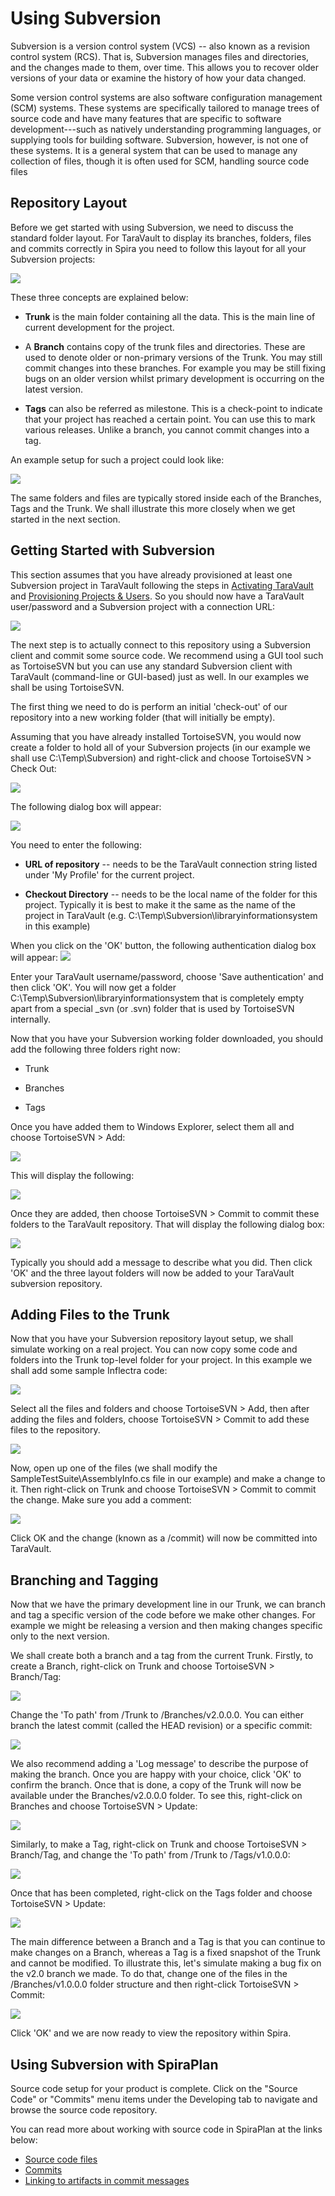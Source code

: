 # Using Subversion

Subversion is a version control system (VCS) -- also known as a revision
control system (RCS). That is, Subversion manages files and directories,
and the changes made to them, over time. This allows you to recover
older versions of your data or examine the history of how your data
changed.

Some version control systems are also software configuration management
(SCM) systems. These systems are specifically tailored to manage trees
of source code and have many features that are specific to software
development---such as natively understanding programming languages, or
supplying tools for building software. Subversion, however, is not one
of these systems. It is a general system that can be used to manage any
collection of files, though it is often used for SCM, handling source
code files

## Repository Layout

Before we get started with using Subversion, we need to discuss the
standard folder layout. For TaraVault to display its branches, folders,
files and commits correctly in Spira you need to follow this layout
for all your Subversion projects:

 ![](img/Using_Subversion_19.png)
 


These three concepts are explained below:

-   **Trunk** is the main folder containing all the data. This is the
main line of current development for the project.

-   A **Branch** contains copy of the trunk files and directories. These
are used to denote older or non-primary versions of the Trunk. You
may still commit changes into these branches. For example you may be
still fixing bugs on an older version whilst primary development is
occurring on the latest version.

-   **Tags** can also be referred as milestone. This is a check-point to
indicate that your project has reached a certain point. You can use
this to mark various releases. Unlike a branch, you cannot commit
changes into a tag.

An example setup for such a project could look like:

![](img/Using_Subversion_20.png)



The same folders and files are typically stored inside each of the
Branches, Tags and the Trunk. We shall illustrate this more closely when
we get started in the next section.

## Getting Started with Subversion

This section assumes that you have already provisioned at least one
Subversion project in TaraVault following the steps in [Activating TaraVault](../Activating-TaraVault/) and 
[Provisioning Projects & Users](../Provisioning-Projects-&-Users/).
So you should now have a TaraVault user/password and a Subversion
project with a connection URL:

![](img/Using_Subversion_21.png)




The next step is to actually connect to this repository using a
Subversion client and commit some source code. We recommend using a GUI
tool such as TortoiseSVN but you can use any standard Subversion client
with TaraVault (command-line or GUI-based) just as well. In our examples
we shall be using TortoiseSVN.

The first thing we need to do is perform an initial 'check-out' of our
repository into a new working folder (that will initially be empty).

Assuming that you have already installed TortoiseSVN, you would now
create a folder to hold all of your Subversion projects (in our example
we shall use C:\\Temp\\Subversion) and right-click and choose
TortoiseSVN \> Check Out:

![](img/Using_Subversion_22.png)




The following dialog box will appear:

![](img/Using_Subversion_23.png)




You need to enter the following:

-   **URL of repository** -- needs to be the TaraVault connection string
listed under 'My Profile' for the current project.

-   **Checkout Directory** -- needs to be the local name of the folder
for this project. Typically it is best to make it the same as the
name of the project in TaraVault (e.g.
C:\\Temp\\Subversion\\libraryinformationsystem in this example)

When you click on the 'OK' button, the following authentication dialog
box will appear:
![](img/Using_Subversion_24.png)




Enter your TaraVault username/password, choose 'Save authentication' and
then click 'OK'. You will now get a folder
C:\\Temp\\Subversion\\libraryinformationsystem that is completely empty
apart from a special \_svn (or .svn) folder that is used by TortoiseSVN
internally.

Now that you have your Subversion working folder downloaded, you should
add the following three folders right now:

-   Trunk

-   Branches

-   Tags

Once you have added them to Windows Explorer, select them all and choose
TortoiseSVN \> Add:

![](img/Using_Subversion_25.png)




This will display the following:

![](img/Using_Subversion_26.png)




Once they are added, then choose TortoiseSVN \> Commit to commit these
folders to the TaraVault repository. That will display the following
dialog box:

![](img/Using_Subversion_27.png)




Typically you should add a message to describe what you did. Then click
'OK' and the three layout folders will now be added to your TaraVault
subversion repository.

## Adding Files to the Trunk

Now that you have your Subversion repository layout setup, we shall
simulate working on a real project. You can now copy some code and
folders into the Trunk top-level folder for your project. In this
example we shall add some sample Inflectra code:

![](img/Using_Subversion_28.png)




Select all the files and folders and choose TortoiseSVN \> Add, then
after adding the files and folders, choose TortoiseSVN \> Commit to add
these files to the repository.

![](img/Using_Subversion_29.png)




Now, open up one of the files (we shall modify the
SampleTestSuite\\AssemblyInfo.cs file in our example) and make a change
to it. Then right-click on Trunk and choose TortoiseSVN \> Commit to
commit the change. Make sure you add a comment:

![](img/Using_Subversion_30.png)




Click OK and the change (known as a /commit) will now be committed into
TaraVault.

## Branching and Tagging

Now that we have the primary development line in our Trunk, we can
branch and tag a specific version of the code before we make other
changes. For example we might be releasing a version and then making
changes specific only to the next version.

We shall create both a branch and a tag from the current Trunk. Firstly,
to create a Branch, right-click on Trunk and choose TortoiseSVN \>
Branch/Tag:

![](img/Using_Subversion_31.png)




Change the 'To path' from /Trunk to /Branches/v2.0.0.0. You can either
branch the latest commit (called the HEAD revision) or a specific
commit:

![](img/Using_Subversion_32.png)




We also recommend adding a 'Log message' to describe the purpose of
making the branch. Once you are happy with your choice, click 'OK' to
confirm the branch. Once that is done, a copy of the Trunk will now be
available under the Branches/v2.0.0.0 folder. To see this, right-click
on Branches and choose TortoiseSVN \> Update:

![](img/Using_Subversion_33.png)




Similarly, to make a Tag, right-click on Trunk and choose TortoiseSVN \>
Branch/Tag, and change the 'To path' from /Trunk to /Tags/v1.0.0.0:

![](img/Using_Subversion_34.png)




Once that has been completed, right-click on the Tags folder and choose
TortoiseSVN \> Update:

![](img/Using_Subversion_35.png)




The main difference between a Branch and a Tag is that you can continue
to make changes on a Branch, whereas a Tag is a fixed snapshot of the
Trunk and cannot be modified. To illustrate this, let's simulate making
a bug fix on the v2.0 branch we made. To do that, change one of the
files in the /Branches/v1.0.0.0 folder structure and then right-click
TortoiseSVN \> Commit:

![](img/Using_Subversion_36.png)




Click 'OK' and we are now ready to view the repository within Spira.

## Using Subversion with SpiraPlan
Source code setup for your product is complete. Click on the "Source Code" or "Commits" menu items under the Developing tab to navigate and browse the source code repository.

You can read more about working with source code in SpiraPlan at the links below:

- [Source code files](../../Spira-User-Manual/Source-Code/#source-code-file-list)
- [Commits](../../Spira-User-Manual/Commits/#commit-list)
- [Linking to artifacts in commit messages](../../Spira-User-Manual/Commits/#linking-to-artifacts-in-commit-messages)